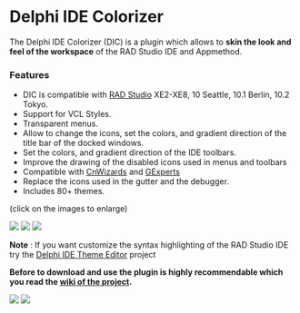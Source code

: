 # Delphi IDE Colorizer #

The Delphi IDE Colorizer (DIC) is a plugin which allows to **skin the look and feel of the workspace** of the RAD Studio IDE and Appmethod.


### Features ###

  * DIC is compatible with <a href='http://www.embarcadero.com/kr/products/delphi'>RAD Studio</a> XE2-XE8, 10 Seattle, 10.1 Berlin, 10.2 Tokyo.
  * Support for VCL Styles.
  * Transparent menus.
  * Allow to change the icons, set the colors, and gradient direction of the title bar of the docked windows.
  * Set the colors, and gradient direction of the IDE toolbars.
  * Improve the drawing of the disabled icons used in menus and toolbars
  * Compatible with <a href='http://www.cnpack.org/index.php?lang=en'>CnWizards</a> and <a href='http://www.gexperts.org'>GExperts</a>
  * Replace the icons used in the gutter and the debugger.
  * Includes 80+ themes.
  

(click on the images to enlarge)


![](https://dl.dropboxusercontent.com/u/12733424/Blog/Delphi%20IDE%20Theme%20Editor/DIC/DIC%20Images/DIC_DXTokio.png)
![](https://dl.dropboxusercontent.com/u/12733424/Blog/Delphi%20IDE%20Theme%20Editor/DIC/xe8_codeeditor.png)
![](https://dl.dropboxusercontent.com/u/12733424/Blog/Delphi%20IDE%20Theme%20Editor/DIC/xe8_mobilview.png)

**Note** : If you want customize the syntax highlighting of the RAD Studio IDE try the [Delphi IDE Theme Editor](https://github.com/RRUZ/delphi-ide-theme-editor) project

**Before to download and use the plugin is highly recommendable which you read the [wiki of the project](https://github.com/RRUZ/Delphi-IDE-Colorizer/wiki).**

[![](https://dl.dropboxusercontent.com/u/12733424/github/buttons/DownloadSite1.png)](https://goo.gl/qtOSmK)
[![](https://dl.dropboxusercontent.com/u/12733424/github/buttons/DownloadSite2.png)](https://goo.gl/jUqmqe)
